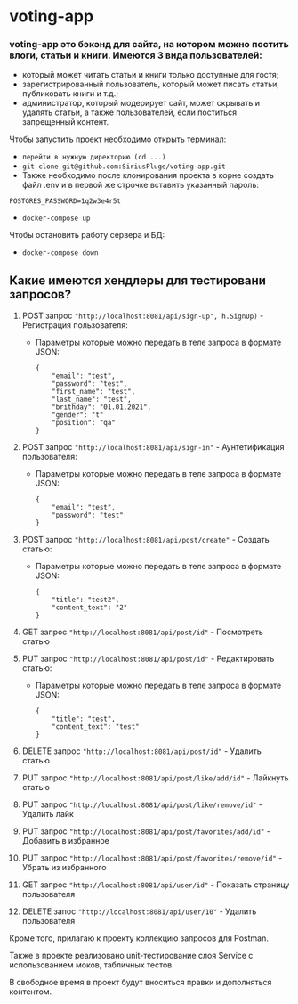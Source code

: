 # voting-app
### voting-app это бэкэнд для сайта, на котором можно постить влоги, статьи и книги. Имеются 3 вида пользователей:
- который может читать статьи и книги только доступные для гостя;
- зарегистрированный пользователь, который может писать статьи, публиковать книги и т.д.;
- администратор, который модерирует сайт, может скрывать и удалять статьи, а также пользователей, если поститься запрещенный контент.

Чтобы запустить проект необходимо открыть терминал:
- ``` перейти в нужную директорию (cd ...) ```
- ``` git clone git@github.com:SiriusPluge/voting-app.git ```
- Также необходимо после клонирования проекта в корне создать файл .env и в первой же строчке вставить указанный пароль:
```
POSTGRES_PASSWORD=1q2w3e4r5t
```
- ``` docker-compose up ```

Чтобы остановить работу сервера и БД:

- ``` docker-compose down ```



## Какие имеются хендлеры для тестировани запросов?

1) POST запрос ```"http://localhost:8081/api/sign-up", h.SignUp)``` - Регистрация пользователя:
    - Параметры которые можно передать в теле запроса в формате JSON:
        ```
        {
            "email": "test",
            "password": "test",
            "first_name": "test",
            "last_name": "test",
            "brithday": "01.01.2021",
	        "gender": "t"
            "position": "qa"
        }
        ``` 
2) POST запрос ```"http://localhost:8081/api/sign-in"``` - Аунтетификация пользователя:
    - Параметры которые можно передать в теле запроса в формате JSON:
        ```
        {
            "email": "test",
            "password": "test"
        }
        ``` 
3) POST запрос ```"http://localhost:8081/api/post/create"``` - Создать статью:
    - Параметры которые можно передать в теле запроса в формате JSON:
        ```
        {
            "title": "test2",
            "content_text": "2"
        }
        ``` 
4) GET запрос ```"http://localhost:8081/api/post/id"``` - Посмотреть статью

5) PUT запрос ```"http://localhost:8081/api/post/id"``` - Редактировать статью:
     - Параметры которые можно передать в теле запроса в формате JSON:
        ```
        {
            "title": "test",
            "content_text": "test"
        }
        ``` 
6) DELETE запрос ```"http://localhost:8081/api/post/id"``` - Удалить статью

7) PUT запрос ```"http://localhost:8081/api/post/like/add/id"``` - Лайкнуть статью

8) PUT запрос ```"http://localhost:8081/api/post/like/remove/id"``` - Удалить лайк

9) PUT запрос ```"http://localhost:8081/api/post/favorites/add/id"``` - Добавить в избранное

10) PUT запрос ```"http://localhost:8081/api/post/favorites/remove/id"``` - Убрать из избранного	
			
11) GET запрос ```"http://localhost:8081/api/user/id"``` - Показать страницу пользователя
			
12) DELETE запос ```"http://localhost:8081/api/user/10"``` - Удалить пользователя

Кроме того, прилагаю к проекту коллекцию запросов для Postman.

Также в проекте реализовано unit-тестирование слоя Service с использованием моков, табличных тестов.

В свободное время в проект будут вноситься правки и дополняться контентом.